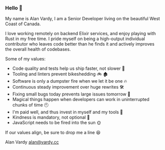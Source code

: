 ### Hello 👋

My name is Alan Vardy, I am a Senior Developer living on the beautiful West Coast of Canada. 

I love working remotely on backend Elixir services, and enjoy playing with Rust in my free time. I pride myself on being a high-output individual contributor who leaves code better than he finds it and actively improves the overall health of codebases.

Some of my values:
- Code quality and tests help us ship faster, not slower 🚢
- Tooling and linters prevent bikeshedding 🚲 🏚️
- Software is only a dumpster fire when we let it be one 🔥
- Continuous steady improvement over huge rewrites 🛠️
- Fixing small bugs today prevents large issues tomorrow 🐛
- Magical things happen when developers can work in uninterrupted chunks of time 🕙
- I'm paid well, and thus invest in myself and my tools 🚀
- Kindness is mandatory, not optional 🥰
- JavaScript needs to be fired into the sun 🌞

If our values align, be sure to drop me a line 😆

Alan Vardy
alan@vardy.cc

